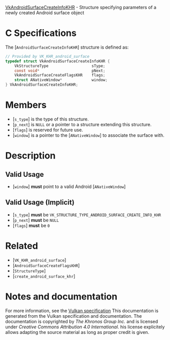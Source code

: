 [VkAndroidSurfaceCreateInfoKHR](https://www.khronos.org/registry/vulkan/specs/1.3-extensions/man/html/VkAndroidSurfaceCreateInfoKHR.html) - Structure specifying parameters of a newly created Android surface object

# C Specifications
The [`AndroidSurfaceCreateInfoKHR`] structure is defined as:
```c
// Provided by VK_KHR_android_surface
typedef struct VkAndroidSurfaceCreateInfoKHR {
    VkStructureType                   sType;
    const void*                       pNext;
    VkAndroidSurfaceCreateFlagsKHR    flags;
    struct ANativeWindow*             window;
} VkAndroidSurfaceCreateInfoKHR;
```

# Members
- [`s_type`] is the type of this structure.
- [`p_next`] is `NULL` or a pointer to a structure extending this structure.
- [`flags`] is reserved for future use.
- [`window`] is a pointer to the [`ANativeWindow`] to associate the surface with.

# Description
## Valid Usage
-  [`window`] **must**  point to a valid Android [`ANativeWindow`]

## Valid Usage (Implicit)
-  [`s_type`] **must**  be `VK_STRUCTURE_TYPE_ANDROID_SURFACE_CREATE_INFO_KHR`
-  [`p_next`] **must**  be `NULL`
-  [`flags`] **must**  be `0`

# Related
- [`VK_KHR_android_surface`]
- [`AndroidSurfaceCreateFlagsKHR`]
- [`StructureType`]
- [`create_android_surface_khr`]

# Notes and documentation
For more information, see the [Vulkan specification](https://www.khronos.org/registry/vulkan/specs/1.3-extensions/html/vkspec.html)
This documentation is generated from the Vulkan specification and documentation.
The documentation is copyrighted by *The Khronos Group Inc.* and is licensed under *Creative Commons Attribution 4.0 International*.
his license explicitely allows adapting the source material as long as proper credit is given.
        
